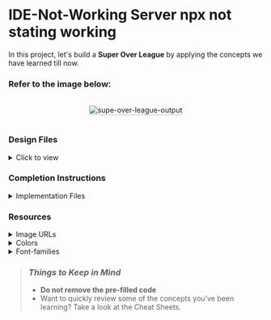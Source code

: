 # IDE-Not-Working Server npx not stating working

In this project, let's build a **Super Over League** by applying the concepts we have learned till now.

### Refer to the image below:

<br/>
<div style="text-align: center;">
<img src="https://assets.ccbp.in/frontend/content/react-js/super-over-league-lg-output.png" alt="supe-over-league-output" style="max-width:70%;box-shadow:0 2.8px 2.2px rgba(0, 0, 0, 0.12)">
</div>
<br/>

### Design Files

<details>
<summary>Click to view</summary>

- [Extra Small (Size < 576px), Small (Size >= 576px)](https://assets.ccbp.in/frontend/content/react-js/super-over-league-sm-output.png)
- [Medium (Size >= 768px), Large (Size >= 992px) and Extra Large (Size >= 1200px)](https://assets.ccbp.in/frontend/content/react-js/super-over-league-lg-output.png)

</details>

### Completion Instructions

<details>
<summary>Implementation Files</summary>
<br/>

Use these files to complete the implementation:

- `index.js`
- `index.css`
</details>

### Resources

<details>
<summary>Image URLs</summary>

- [https://assets.ccbp.in/frontend/react-js/rcb-img.png](https://assets.ccbp.in/frontend/react-js/rcb-img.png)
- [https://assets.ccbp.in/frontend/react-js/csk-img.png](https://assets.ccbp.in/frontend/react-js/csk-img.png)

</details>

<details>
<summary>Colors</summary>

<br/>

<div style="background-color: #0f172a; width: 150px; padding: 10px; color: white">Hex: #0f172a</div>
<div style="background-color: #f8fafc; width: 150px; padding: 10px; color: black">Hex: #f8fafc</div>

</details>

<details>
<summary>Font-families</summary>

- Roboto

</details>

> ### _Things to Keep in Mind_
>
> - **Do not remove the pre-filled code**
> - Want to quickly review some of the concepts you’ve been learning? Take a look at the Cheat Sheets.
